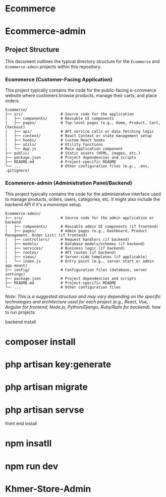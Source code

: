 # Ecommerce
# Ecommerce-admin
## Project Structure

This document outlines the typical directory structure for the `Ecommerce` and `Ecommerce-admin` projects within this repository.

### Ecommerce (Customer-Facing Application)

This project typically contains the code for the public-facing e-commerce website where customers browse products, manage their carts, and place orders.

```
Ecommerce/
├── src/                 # Source code for the application
|   ├── components/      # Reusable UI components
|   ├── pages/           # Top-level pages (e.g., Home, Product, Cart, Checkout)
|   ├── api/             # API service calls or data fetching logic
|   ├── context/         # React Context or state management setup
|   ├── hooks/           # Custom React hooks
|   ├── utils/           # Utility functions
|   └── App.js           # Main application component
├── public/              # Static assets (HTML, images, etc.)
├── package.json         # Project dependencies and scripts
├── README.md            # Project-specific README
└── ...                  # Other configuration files (e.g., .env, .gitignore)
```

### Ecommerce-admin (Administration Panel/Backend)

This project typically contains the code for the administrative interface used to manage products, orders, users, categories, etc. It might also include the backend API if it's a monorepo setup.

```
Ecommerce-admin/
├── src/                 # Source code for the admin application or backend
|   ├── components/      # Reusable admin UI components (if frontend)
|   ├── pages/           # Admin pages (e.g., Dashboard, Product Management, Order List) (if frontend)
|   ├── controllers/     # Request handlers (if backend)
|   ├── models/          # Database models/schemas (if backend)
|   ├── services/        # Business logic (if backend)
|   ├── routes/          # API routes (if backend)
|   ├── views/           # Server-side templates (if applicable)
|   └── index.js         # Entry point (e.g., server start or admin app mount)
├── config/              # Configuration files (database, server settings)
├── package.json         # Project dependencies and scripts
├── README.md            # Project-specific README
└── ...                  # Other configuration files
```

*Note: This is a suggested structure and may vary depending on the specific technologies and architecture used for each project (e.g., React, Vue, Angular for frontend; Node.js, Python/Django, Ruby/Rails for backend).*
how to run projects

backend install
# composer install
# php artisan key:generate
# php artisan migrate
# php artisan servse

front end install
# npm insatll
# npm run dev
# Khmer-Store-Admin

